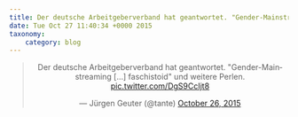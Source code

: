 ```yaml
---
title: Der deutsche Arbeitgeberverband hat geantwortet. "Gender-Mainstreaming […] faschistoid" und weitere Perlen. https://t.co/DgS9CcIjt8
date: Tue Oct 27 11:40:34 +0000 2015
taxonomy:
    category: blog
---
```

<blockquote class="twitter-tweet" align="center" width="350"><p lang="de" dir="ltr">Der deutsche Arbeitgeberverband hat geantwortet. &#10;&quot;Gender-Mainstreaming […] faschistoid&quot; und weitere Perlen. <a href="https://t.co/DgS9CcIjt8">pic.twitter.com/DgS9CcIjt8</a></p>&mdash; Jürgen Geuter (@tante) <a href="https://twitter.com/tante/status/658695340795760641">October 26, 2015</a></blockquote>
